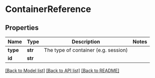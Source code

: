 # ContainerReference

## Properties
Name | Type | Description | Notes
------------ | ------------- | ------------- | -------------
**type** | **str** | The type of container (e.g. session) | 
**id** | **str** |  | 

[[Back to Model list]](../README.md#documentation-for-models) [[Back to API list]](../README.md#documentation-for-api-endpoints) [[Back to README]](../README.md)


